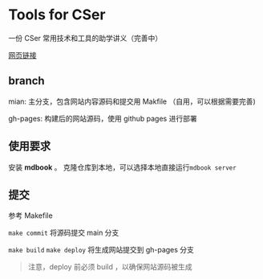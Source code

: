 # Tools for CSer
一份 CSer 常用技术和工具的助学讲义（完善中）  

[网页链接](yl4869.github.io/Tools-for-Cser) 

## branch
mian: 主分支，包含网站内容源码和提交用 Makfile （自用，可以根据需要完善)

gh-pages: 构建后的网站源码，使用 github pages 进行部署

## 使用要求
安装 **mdbook** 。
克隆仓库到本地，可以选择本地直接运行```mdbook server```

## 提交
参考 Makefile       

```make commit```   将源码提交 main 分支

```make build``` ```make deploy```  将生成网站提交到 gh-pages 分支
> 注意，deploy 前必须 build ，以确保网站源码被生成
